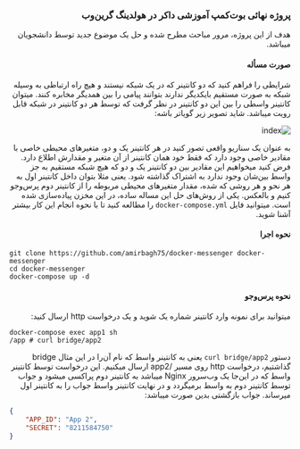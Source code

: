 <div dir='rtl'>

### پروژه نهائی بوت‌کمپ آموزشی داکر در هولدینگ گرین‌وب

هدف از این پروژه، مرور مباحث مطرح شده و حل یک موضوع جدید توسط دانشجویان میباشد.
  
  
  ####  صورت مسأله

شرایطی را فراهم کنید که دو کانتینر که در یک شبکه نیستند و هیچ راه ارتباطی به وسیله شبکه به صورت مستقیم بایکدیگر ندارند بتوانند پیامی را بین همدیگر مخابره کنند. میتوان کانتینر واسطی را بین این دو کانتینر در نظر گرفت که توسط هر دو کانتینر در شبکه قابل رویت میباشد. شاید تصویر زیر گویاتر باشه:
  
![index](https://user-images.githubusercontent.com/21690865/119820513-cb82fb80-bf06-11eb-807c-9680a35aff03.png)

به عنوان یک سناریو واقعی تصور کنید در هر کانتینر یک و دو، متغیرهای محیطی خاصی با مقادیر خاصی وجود دارد که فقط خود همان کانتینر از آن متغیر و مقدارش اطلاع دارد. فرض کنید میخواهیم این مقادیر بین دو کانتینر یک و دو که هیچ شبکه مستقیم به جز واسط بین‌شان وجود ندارد به اشتراک گذاشته شود. یعنی مثلا بتوان داخل کانتینر اول به هر نحو و هر روشی که شده، مقدار متغیرهای محیطی مربوطه را از کانتینر دوم پرس‌وجو کنیم و بالعکس. یکی از روش‌های حل این مساله ساده، در این مخزن پیاده‌سازی شده است. میتوانید فایل `docker-compose.yml` را مطالعه کنید تا با نحوه انجام این کار بیشتر آشنا شوید. 
  
 #### نحوه اجرا

</div>
  
```shell
git clone https://github.com/amirbagh75/docker-messenger docker-messenger
cd docker-messenger
docker-compose up -d
```

<div dir='rtl'>

#### نحوه پرس‌وجو 
  
میتوانید برای نمونه وارد کانتینر شماره یک شوید و یک درخواست http ارسال کنید:
  
</div>

```shell
docker-compose exec app1 sh
/app # curl bridge/app2
```

<div dir='rtl'>
  
دستور `curl bridge/app2` یعنی به کانتینر واسط که نام آن‌را در این مثال bridge گذاشتیم، درخواست http روی مسیر /app2 ارسال میکنیم. این درخواست توسط کانتینر واسط که در این‌جا یک وب‌سرور Nginx میباشد به کانتینر دوم پراکسی میشود و جواب توسط کانتینر دوم به واسط برمیگردد و در نهایت کانتینر واسط جواب را به کانتینر اول میرساند. جواب بازگشتی بدین صورت میباشد:
  
 </div>
 
```json
{
    "APP_ID": "App 2",
    "SECRET": "8211584750"
}
```
